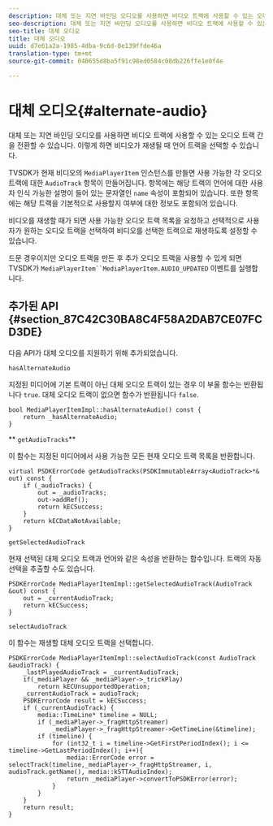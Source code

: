 ```yaml
---
description: 대체 또는 지연 바인딩 오디오를 사용하면 비디오 트랙에 사용할 수 있는 오디오 트랙 간을 전환할 수 있습니다. 이렇게 하면 비디오가 재생될 때 언어 트랙을 선택할 수 있습니다.
seo-description: 대체 또는 지연 바인딩 오디오를 사용하면 비디오 트랙에 사용할 수 있는 오디오 트랙 간을 전환할 수 있습니다. 이렇게 하면 비디오가 재생될 때 언어 트랙을 선택할 수 있습니다.
seo-title: 대체 오디오
title: 대체 오디오
uuid: d7e61a2a-1985-4dba-9c6d-0e139ffde46a
translation-type: tm+mt
source-git-commit: 040655d8ba5f91c98ed0584c08db226ffe1e0f4e

---
```



# 대체 오디오{#alternate-audio}

대체 또는 지연 바인딩 오디오를 사용하면 비디오 트랙에 사용할 수 있는 오디오 트랙 간을 전환할 수 있습니다. 이렇게 하면 비디오가 재생될 때 언어 트랙을 선택할 수 있습니다.

<!--<a id="section_E4F9DC28A2944BD08B4190A7F98A8365"></a>-->

TVSDK가 현재 비디오의 `MediaPlayerItem` 인스턴스를 만들면 사용 가능한 각 오디오 트랙에 대한 `AudioTrack` 항목이 만들어집니다. 항목에는 해당 트랙의 언어에 대한 사용자 인식 가능한 설명이 들어 있는 문자열인 `name` 속성이 포함되어 있습니다. 또한 항목에는 해당 트랙을 기본적으로 사용할지 여부에 대한 정보도 포함되어 있습니다.

비디오를 재생할 때가 되면 사용 가능한 오디오 트랙 목록을 요청하고 선택적으로 사용자가 원하는 오디오 트랙을 선택하여 비디오를 선택한 트랙으로 재생하도록 설정할 수 있습니다.

드문 경우이지만 오디오 트랙을 만든 후 추가 오디오 트랙을 사용할 수 있게 되면 TVSDK가 `MediaPlayerItem``MediaPlayerItem.AUDIO_UPDATED` 이벤트를 실행합니다.

## 추가된 API {#section_87C42C30BA8C4F58A2DAB7CE07FCD3DE}

다음 API가 대체 오디오를 지원하기 위해 추가되었습니다.

`hasAlternateAudio`

지정된 미디어에 기본 트랙이 아닌 대체 오디오 트랙이 있는 경우 이 부울 함수는 반환됩니다 `true`. 대체 오디오 트랙이 없으면 함수가 반환됩니다 `false`.

```
bool MediaPlayerItemImpl::hasAlternateAudio() const { 
    return _hasAlternateAudio; 
}
```

** `getAudioTracks`**

이 함수는 지정된 미디어에서 사용 가능한 모든 현재 오디오 트랙 목록을 반환합니다.

```
virtual PSDKErrorCode getAudioTracks(PSDKImmutableArray<AudioTrack>*& out) const { 
    if (_audioTracks) { 
        out = _audioTracks; 
        out->addRef(); 
        return kECSuccess; 
    } 
    return kECDataNotAvailable; 
} 
```

`getSelectedAudioTrack`

현재 선택된 대체 오디오 트랙과 언어와 같은 속성을 반환하는 함수입니다. 트랙의 자동 선택을 추출할 수도 있습니다.

```
PSDKErrorCode MediaPlayerItemImpl::getSelectedAudioTrack(AudioTrack &out) const { 
    out = _currentAudioTrack; 
    return kECSuccess; 
}
```

`selectAudioTrack`

이 함수는 재생할 대체 오디오 트랙을 선택합니다.

```
PSDKErrorCode MediaPlayerItemImpl::selectAudioTrack(const AudioTrack &audioTrack) { 
    _lastPlayedAudioTrack = _currentAudioTrack; 
    if(_mediaPlayer && _mediaPlayer->_trickPlay) 
        return kECUnsupportedOperation; 
    _currentAudioTrack = audioTrack; 
    PSDKErrorCode result = kECSuccess; 
    if (_currentAudioTrack) { 
        media::TimeLine* timeline = NULL; 
        if (_mediaPlayer->_fragHttpStreamer) 
            _mediaPlayer->_fragHttpStreamer->GetTimeLine(&timeline); 
        if (timeline) { 
            for (int32_t i = timeline->GetFirstPeriodIndex(); i <= timeline->GetLastPeriodIndex(); i++){ 
                media::ErrorCode error = selectTrack(timeline,_mediaPlayer->_fragHttpStreamer, i, audioTrack.getName(), media::kSTTAudioIndex); 
                return _mediaPlayer->convertToPSDKError(error); 
            } 
        } 
    }   
    return result; 
}
```

